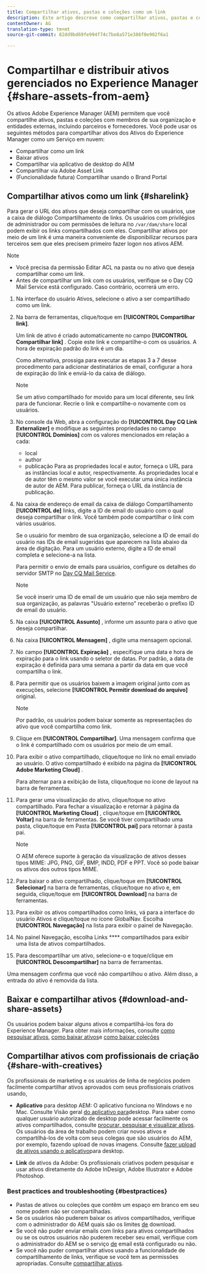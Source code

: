 ```yaml
---
title: Compartilhar ativos, pastas e coleções como um link
description: Este artigo descreve como compartilhar ativos, pastas e coleções nos ativos do Experience Manager como um hiperlink.
contentOwner: AG
translation-type: tm+mt
source-git-commit: 82dd9bd69fe994f74c7be8a571e386f0e902f6a1

---
```



# Compartilhar e distribuir ativos gerenciados no Experience Manager {#share-assets-from-aem}

Os ativos Adobe Experience Manager (AEM) permitem que você compartilhe ativos, pastas e coleções com membros de sua organização e entidades externas, incluindo parceiros e fornecedores. Você pode usar os seguintes métodos para compartilhar ativos dos Ativos do Experience Manager como um Serviço em nuvem:

* Compartilhar como um link
* Baixar ativos
* Compartilhar via aplicativo de desktop do AEM
* Compartilhar via Adobe Asset Link
* (Funcionalidade futura) Compartilhar usando o Brand Portal

## Compartilhar ativos como um link {#sharelink}

Para gerar o URL dos ativos que deseja compartilhar com os usuários, use a caixa de diálogo Compartilhamento de links. Os usuários com privilégios de administrador ou com permissões de leitura no `/var/dam/share` local podem exibir os links compartilhados com eles. Compartilhar ativos por meio de um link é uma maneira conveniente de disponibilizar recursos para terceiros sem que eles precisem primeiro fazer logon nos ativos AEM.

>[!NOTE]
>
>* Você precisa da permissão Editar ACL na pasta ou no ativo que deseja compartilhar como um link.
>* Antes de compartilhar um link com os usuários, verifique se o Day CQ Mail Service está configurado. Caso contrário, ocorrerá um erro.


1. Na interface do usuário Ativos, selecione o ativo a ser compartilhado como um link.
1. Na barra de ferramentas, clique/toque em **[!UICONTROL Compartilhar link]**.

   Um link de ativo é criado automaticamente no campo **[!UICONTROL Compartilhar link]** . Copie este link e compartilhe-o com os usuários. A hora de expiração padrão do link é um dia.

   Como alternativa, prossiga para executar as etapas 3 a 7 desse procedimento para adicionar destinatários de email, configurar a hora de expiração do link e enviá-lo da caixa de diálogo.

   >[!NOTE]
   >
   >Se um ativo compartilhado for movido para um local diferente, seu link para de funcionar. Recrie o link e compartilhe-o novamente com os usuários.

1. No console da Web, abra a configuração do **[!UICONTROL Day CQ Link Externalizer]** e modifique as seguintes propriedades no campo **[!UICONTROL Domínios]** com os valores mencionados em relação a cada:

   * local
   * author
   * publicação
   Para as propriedades local e autor, forneça o URL para as instâncias local e autor, respectivamente. As propriedades local e de autor têm o mesmo valor se você executar uma única instância de autor de AEM. Para publicar, forneça o URL da instância de publicação.

1. Na caixa de endereço de email da caixa de diálogo Compartilhamento **[!UICONTROL de]** links, digite a ID de email do usuário com o qual deseja compartilhar o link. Você também pode compartilhar o link com vários usuários.

   Se o usuário for membro de sua organização, selecione a ID de email do usuário nas IDs de email sugeridas que aparecem na lista abaixo da área de digitação. Para um usuário externo, digite a ID de email completa e selecione-a na lista.

   Para permitir o envio de emails para usuários, configure os detalhes do servidor SMTP no [Day CQ Mail Service](/help/assets/configure-asset-sharing.md#configmailservice).

   >[!NOTE]
   >
   >Se você inserir uma ID de email de um usuário que não seja membro de sua organização, as palavras &quot;Usuário externo&quot; receberão o prefixo ID de email do usuário.

1. Na caixa **[!UICONTROL Assunto]** , informe um assunto para o ativo que deseja compartilhar.
1. Na caixa **[!UICONTROL Mensagem]** , digite uma mensagem opcional.
1. No campo **[!UICONTROL Expiração]** , especifique uma data e hora de expiração para o link usando o seletor de datas. Por padrão, a data de expiração é definida para uma semana a partir da data em que você compartilha o link.
1. Para permitir que os usuários baixem a imagem original junto com as execuções, selecione **[!UICONTROL Permitir download do arquivo]** original.

   >[!NOTE]
   >
   >Por padrão, os usuários podem baixar somente as representações do ativo que você compartilha como link.

1. Clique em **[!UICONTROL Compartilhar]**. Uma mensagem confirma que o link é compartilhado com os usuários por meio de um email.
1. Para exibir o ativo compartilhado, clique/toque no link no email enviado ao usuário. O ativo compartilhado é exibido na página da **[!UICONTROL Adobe Marketing Cloud]** .

   Para alternar para a exibição de lista, clique/toque no ícone de layout na barra de ferramentas.

1. Para gerar uma visualização do ativo, clique/toque no ativo compartilhado. Para fechar a visualização e retornar à página da **[!UICONTROL Marketing Cloud]** , clique/toque em **[!UICONTROL Voltar]** na barra de ferramentas. Se você tiver compartilhado uma pasta, clique/toque em Pasta **[!UICONTROL pai]** para retornar à pasta pai.

   >[!NOTE]
   >
   >O AEM oferece suporte à geração da visualização de ativos desses tipos MIME: JPG, PNG, GIF, BMP, INDD, PDF e PPT. Você só pode baixar os ativos dos outros tipos MIME.

1. Para baixar o ativo compartilhado, clique/toque em **[!UICONTROL Selecionar]** na barra de ferramentas, clique/toque no ativo e, em seguida, clique/toque em **[!UICONTROL Download]** na barra de ferramentas.
1. Para exibir os ativos compartilhados como links, vá para a interface do usuário Ativos e clique/toque no ícone GlobalNav. Escolha **[!UICONTROL Navegação]** na lista para exibir o painel de Navegação.
1. No painel Navegação, escolha Links **** compartilhados para exibir uma lista de ativos compartilhados.
1. Para descompartilhar um ativo, selecione-o e toque/clique em **[!UICONTROL Descompartilhar]** na barra de ferramentas.

Uma mensagem confirma que você não compartilhou o ativo. Além disso, a entrada do ativo é removida da lista.

## Baixar e compartilhar ativos {#download-and-share-assets}

Os usuários podem baixar alguns ativos e compartilhá-los fora do Experience Manager. Para obter mais informações, consulte [como pesquisar ativos](/help/assets/search-assets.md), [como baixar ativos](/help/assets/download-assets-from-aem.md)e [como baixar coleções](manage-collections.md#download-a-collection)

## Compartilhar ativos com profissionais de criação {#share-with-creatives}

Os profissionais de marketing e os usuários de linha de negócios podem facilmente compartilhar ativos aprovados com seus profissionais criativos usando,

* **Aplicativo** para desktop AEM: O aplicativo funciona no Windows e no Mac. Consulte Visão geral [do aplicativo para](https://docs.adobe.com/content/help/en/experience-manager-desktop-app/using/introduction.html)desktop. Para saber como qualquer usuário autorizado de desktop pode acessar facilmente os ativos compartilhados, consulte [procurar, pesquisar e visualizar ativos](https://docs.adobe.com/content/help/en/experience-manager-desktop-app/using/using.html#browse-search-preview-assets). Os usuários da área de trabalho podem criar novos ativos e compartilhá-los de volta com seus colegas que são usuários do AEM, por exemplo, fazendo upload de novas imagens. Consulte [fazer upload de ativos usando o aplicativo](https://docs.adobe.com/content/help/en/experience-manager-desktop-app/using/using.html#upload-and-add-new-assets-to-aem)para desktop.

* **Link** de ativos da Adobe: Os profissionais criativos podem pesquisar e usar ativos diretamente do Adobe InDesign, Adobe Illustrator e Adobe Photoshop.

### Best practices and troubleshooting {#bestpractices}

* Pastas de ativos ou coleções que contêm um espaço em branco em seu nome podem não ser compartilhadas.
* Se os usuários não puderem baixar os ativos compartilhados, verifique com o administrador do AEM quais são os limites [de](/help/assets/configure-asset-sharing.md#maxdatasize) download.
* Se você não puder enviar emails com links para ativos compartilhados ou se os outros usuários não puderem receber seu email, verifique com o administrador do AEM se o serviço [de](/help/assets/configure-asset-sharing.md#configmailservice) email está configurado ou não.
* Se você não puder compartilhar ativos usando a funcionalidade de compartilhamento de links, verifique se você tem as permissões apropriadas. Consulte [compartilhar ativos](#sharelink).

<!--
Add content or link about how to share using BP, DA, AAL, etc.
-->
